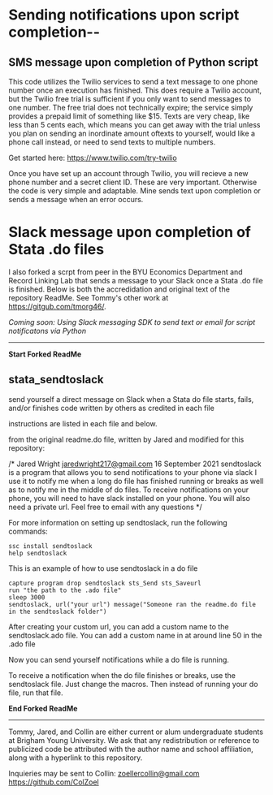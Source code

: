 # Sending notifications upon script completion--

## SMS message upon completion of Python script
This code utilizes the Twilio services to send a text message to one phone number once an execution has finished. This does require a Twilio account, but the Twilio free trial is sufficient if you only want to send messages to one number. The free trial does not technically expire; the service simply provides a prepaid limit of something like $15. Texts are very cheap, like less than 5 cents each, which means you can get away with the trial unless you plan on sending an inordinate amount oftexts to yourself, would like a phone call instead, or need to send texts to multiple numbers. 

Get started here: https://www.twilio.com/try-twilio

Once you have set up an account through Twilio, you will recieve a new phone number and a secret client ID. These are very important. 
Otherwise the code is very simple and adaptable. Mine sends text upon completion or sends a message when an error occurs. 

# Slack message upon completion of Stata .do files
I also forked a scrpt from peer in the BYU Economics Department and Record Linking Lab that sends a message to your Slack once a Stata .do file is finished. Below is both the accredidation and original text of the repository ReadMe. See Tommy's other work at https://gitgub.com/tmorg46/.

*Coming soon: Using Slack messaging SDK to send text or email for script notificatons via Python*

***
**Start Forked ReadMe**

## stata_sendtoslack

send yourself a direct message on Slack when a Stata do file starts, fails, and/or finishes
code written by others as credited in each file

instructions are listed in each file and below.

from the original readme.do file, written by Jared and modified for this repository:

/*
Jared Wright
jaredwright217@gmail.com
16 September 2021
sendtoslack is a program that allows you to send notifications to your phone via slack
I use it to notify me when a long do file has finished running or breaks as well as to notify me in the middle of do files.
To receive notifications on your phone, you will need to have slack installed on your phone. You will also need a private url. 
Feel free to email with any questions
*/

For more information on setting up sendtoslack, run the following commands:
```
ssc install sendtoslack
help sendtoslack
```
This is an example of how to use sendtoslack in a do file
```
capture program drop sendtoslack sts_Send sts_Saveurl
run "the path to the .ado file"
sleep 3000
sendtoslack, url("your url") message("Someone ran the readme.do file in the sendtoslack folder")
```
After creating your custom url, you can add a custom name to the sendtoslack.ado file. You can add a custom name in at around line 50 in the .ado file

Now you can send yourself notifications while a do file is running.

To receive a notification when the do file finishes or breaks, use the sendtoslack file. Just change the macros. Then instead of running your do file, run that file.

**End Forked ReadMe**

***
Tommy, Jared, and Collin are either current or alum undergraduate students at Brigham Young University. We ask that any redistribution or reference to publicized code be attributed with the author name and school affiliation, along with a hyperlink to this repository. 

Inquieries may be sent to Collin: zoellercollin@gmail.com https://github.com/ColZoel


